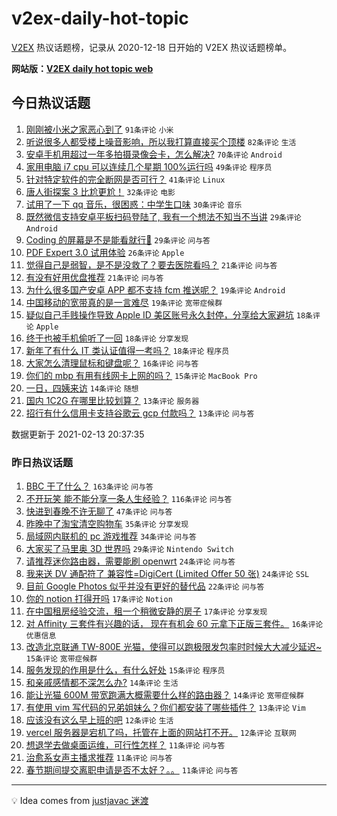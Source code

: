 # v2ex-daily-hot-topic

[V2EX](https://www.v2ex.com/) 热议话题榜，记录从 2020-12-18 日开始的 V2EX 热议话题榜单。

**网站版：[V2EX daily hot topic web](https://realleonardo.github.io/v2ex-daily-hot-topic-web/)**

## 今日热议话题

<!-- TODAY BEGIN -->

1. [刚刚被小米之家恶心到了](https://www.v2ex.com/t/753178) `91条评论` `小米`
1. [听说很多人都受楼上噪音影响，所以我打算直接买个顶楼](https://www.v2ex.com/t/753154) `82条评论` `生活`
1. [安卓手机用超过一年多拍摄录像会卡，怎么解决?](https://www.v2ex.com/t/753137) `70条评论` `Android`
1. [家用电脑 i7 cpu 可以连续几个星期 100%运行吗](https://www.v2ex.com/t/753163) `49条评论` `程序员`
1. [针对特定软件的完全断网是否可行？](https://www.v2ex.com/t/753164) `41条评论` `Linux`
1. [唐人街探案 3 比尬更尬！](https://www.v2ex.com/t/753205) `32条评论` `电影`
1. [试用了一下 qq 音乐，很困惑：中学生口味](https://www.v2ex.com/t/753145) `30条评论` `音乐`
1. [既然微信支持安卓平板扫码登陆了, 我有一个想法不知当不当讲](https://www.v2ex.com/t/753167) `29条评论` `Android`
1. [Coding 的屏幕是不是能看就行👀](https://www.v2ex.com/t/753177) `29条评论` `问与答`
1. [PDF Expert 3.0 试用体验](https://www.v2ex.com/t/753191) `26条评论` `Apple`
1. [觉得自己是弱智，是不是没救了？要去医院看吗？](https://www.v2ex.com/t/753201) `21条评论` `问与答`
1. [有没有好用优盘推荐](https://www.v2ex.com/t/753192) `21条评论` `问与答`
1. [为什么很多国产安卓 APP 都不支持 fcm 推送呢？](https://www.v2ex.com/t/753226) `19条评论` `Android`
1. [中国移动的宽带真的是一言难尽](https://www.v2ex.com/t/753184) `19条评论` `宽带症候群`
1. [疑似自己手贱操作导致 Apple ID 美区账号永久封停，分享给大家避坑](https://www.v2ex.com/t/753227) `18条评论` `Apple`
1. [终于也被手机偷听了一回](https://www.v2ex.com/t/753220) `18条评论` `分享发现`
1. [新年了有什么 IT 类认证值得一考吗？](https://www.v2ex.com/t/753171) `18条评论` `程序员`
1. [大家怎么清理鼠标和键盘呢？](https://www.v2ex.com/t/753185) `16条评论` `问与答`
1. [你们的 mbp 有用有线网卡上网的吗？](https://www.v2ex.com/t/753195) `15条评论` `MacBook Pro`
1. [一日，四姨来访](https://www.v2ex.com/t/753176) `14条评论` `随想`
1. [国内 1C2G 在哪里比较划算？](https://www.v2ex.com/t/753206) `13条评论` `服务器`
1. [招行有什么信用卡支持谷歌云 gcp 付款吗？](https://www.v2ex.com/t/753199) `13条评论` `问与答`

数据更新于 2021-02-13 20:37:35

<!-- TODAY END -->

### 昨日热议话题

<!-- YESTERDAY BEGIN -->

1. [BBC 干了什么？](https://www.v2ex.com/t/753084) `163条评论` `问与答`
1. [不开玩笑 能不能分享一条人生经验？](https://www.v2ex.com/t/753038) `116条评论` `问与答`
1. [快进到春晚不许无聊了](https://www.v2ex.com/t/753020) `47条评论` `问与答`
1. [昨晚中了淘宝清空购物车](https://www.v2ex.com/t/753055) `35条评论` `分享发现`
1. [局域网内联机的 pc 游戏推荐](https://www.v2ex.com/t/753046) `34条评论` `问与答`
1. [大家买了马里奥 3D 世界吗](https://www.v2ex.com/t/753010) `29条评论` `Nintendo Switch`
1. [请推荐迷你路由器，需要能刷 openwrt](https://www.v2ex.com/t/753015) `24条评论` `问与答`
1. [我来送 DV 通配符了 兼容性=DigiCert (Limited Offer 50 张)](https://www.v2ex.com/t/753028) `24条评论` `SSL`
1. [目前 Google Photos 似乎并没有更好的替代品](https://www.v2ex.com/t/753074) `22条评论` `问与答`
1. [你的 notion 打得开吗](https://www.v2ex.com/t/753103) `17条评论` `Notion`
1. [在中国租房经验交流，租一个稍微安静的房子](https://www.v2ex.com/t/753062) `17条评论` `分享发现`
1. [对 Affinity 三套件有兴趣的话， 现在有机会 60 元拿下正版三套件。](https://www.v2ex.com/t/753096) `16条评论` `优惠信息`
1. [改造北京联通 TW-800E 光猫，使得可以跑极限发包率时时候大大减少延迟~](https://www.v2ex.com/t/753079) `15条评论` `宽带症候群`
1. [服务发现的作用是什么，有什么好处](https://www.v2ex.com/t/753065) `15条评论` `程序员`
1. [和亲戚感情都不深怎么办?](https://www.v2ex.com/t/753040) `14条评论` `生活`
1. [能让光猫 600M 带宽跑满大概需要什么样的路由器？](https://www.v2ex.com/t/753030) `14条评论` `宽带症候群`
1. [有使用 vim 写代码的兄弟姐妹么？你们都安装了哪些插件？](https://www.v2ex.com/t/753095) `13条评论` `Vim`
1. [应该没有这么早上班的吧](https://www.v2ex.com/t/753014) `12条评论` `生活`
1. [vercel 服务器是宕机了吗，托管在上面的网站打不开。](https://www.v2ex.com/t/753009) `12条评论` `互联网`
1. [想退学去做桌面运维，可行性怎样？](https://www.v2ex.com/t/753116) `11条评论` `问与答`
1. [治愈系女声主播求推荐](https://www.v2ex.com/t/753081) `11条评论` `问与答`
1. [春节期间提交离职申请是否不太好？。。](https://www.v2ex.com/t/753042) `11条评论` `问与答`

<!-- YESTERDAY END -->

---

💡 Idea comes from [justjavac 迷渡](https://github.com/justjavac/)
